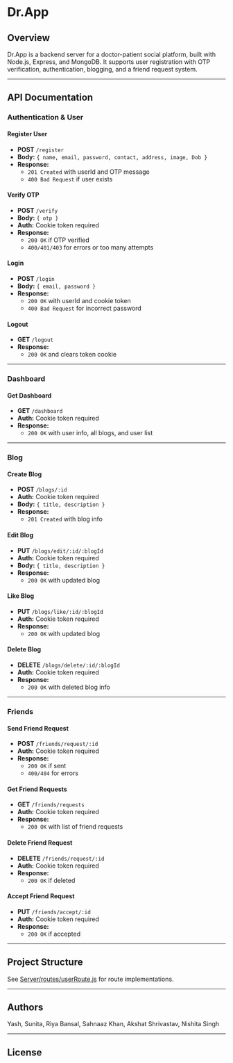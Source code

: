 # Dr.App

## Overview

Dr.App is a backend server for a doctor-patient social platform, built with Node.js, Express, and MongoDB. It supports user registration with OTP verification, authentication, blogging, and a friend request system.

---

## API Documentation

### Authentication & User

#### Register User
- **POST** `/register`
- **Body:** `{ name, email, password, contact, address, image, Dob }`
- **Response:**  
  - `201 Created` with userId and OTP message  
  - `400 Bad Request` if user exists

#### Verify OTP
- **POST** `/verify`
- **Body:** `{ otp }`
- **Auth:** Cookie token required
- **Response:**  
  - `200 OK` if OTP verified  
  - `400/401/403` for errors or too many attempts

#### Login
- **POST** `/login`
- **Body:** `{ email, password }`
- **Response:**  
  - `200 OK` with userId and cookie token  
  - `400 Bad Request` for incorrect password

#### Logout
- **GET** `/logout`
- **Response:**  
  - `200 OK` and clears token cookie

---

### Dashboard

#### Get Dashboard
- **GET** `/dashboard`
- **Auth:** Cookie token required
- **Response:**  
  - `200 OK` with user info, all blogs, and user list

---

### Blog

#### Create Blog
- **POST** `/blogs/:id`
- **Auth:** Cookie token required
- **Body:** `{ title, description }`
- **Response:**  
  - `201 Created` with blog info

#### Edit Blog
- **PUT** `/blogs/edit/:id/:blogId`
- **Auth:** Cookie token required
- **Body:** `{ title, description }`
- **Response:**  
  - `200 OK` with updated blog

#### Like Blog
- **PUT** `/blogs/like/:id/:blogId`
- **Auth:** Cookie token required
- **Response:**  
  - `200 OK` with updated blog

#### Delete Blog
- **DELETE** `/blogs/delete/:id/:blogId`
- **Auth:** Cookie token required
- **Response:**  
  - `200 OK` with deleted blog info

---

### Friends

#### Send Friend Request
- **POST** `/friends/request/:id`
- **Auth:** Cookie token required
- **Response:**  
  - `200 OK` if sent  
  - `400/404` for errors

#### Get Friend Requests
- **GET** `/friends/requests`
- **Auth:** Cookie token required
- **Response:**  
  - `200 OK` with list of friend requests

#### Delete Friend Request
- **DELETE** `/friends/request/:id`
- **Auth:** Cookie token required
- **Response:**  
  - `200 OK` if deleted

#### Accept Friend Request
- **PUT** `/friends/accept/:id`
- **Auth:** Cookie token required
- **Response:**  
  - `200 OK` if accepted

---

## Project Structure

See [Server/routes/userRoute.js](Server/routes/userRoute.js) for route implementations.

---

## Authors

Yash, Sunita, Riya Bansal, Sahnaaz Khan, Akshat Shrivastav, Nishita Singh

---

## License
